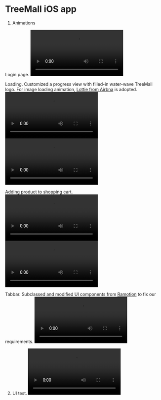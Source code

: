 # TreeMall iOS app

1. Animations

Login page.
![](https://github.com/michaelrevlis/Symphox/blob/master/TreeMall/TreeMall_animation_login.mp4)

Loading. Customized a progress view with filled-in water-wave TreeMall logo. For image loading animation, [Lottie from Airbna](https://airbnb.design/introducing-lottie/) is adopted.
![](https://github.com/michaelrevlis/Symphox/blob/master/TreeMall/TreeMall_animation_loading01.mp4)
![](https://github.com/michaelrevlis/Symphox/blob/master/TreeMall/TreeMall_animation_loading02.mp4)

Adding product to shopping cart.
![](https://github.com/michaelrevlis/Symphox/blob/master/TreeMall/TreeMall_animation_addToCart01.mp4)
![](https://github.com/michaelrevlis/Symphox/blob/master/TreeMall/TreeMall_animation_addToCart02.mp4)

Tabbar. Subclassed and modified UI components from [Ramotion](https://github.com/Ramotion/animated-tab-bar) to fix our requirements.
![](https://github.com/michaelrevlis/Symphox/blob/master/TreeMall/TreeMall_animation_tabbar.mp4)

2. UI test.
![](https://github.com/michaelrevlis/Symphox/blob/master/TreeMall/TreeMall_eticket.mp4)
